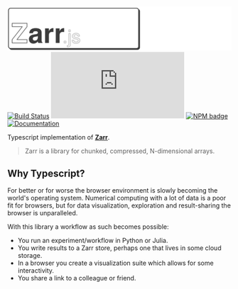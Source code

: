 ![Zarr.js Logo](logo.png)
[![Build Status](https://travis-ci.org/gzuidhof/zarr.js.svg?branch=master)](https://travis-ci.org/gzuidhof/zarr.js) ![Top Language Badge](https://img.shields.io/github/languages/top/gzuidhof/zarr.js) [![NPM badge](https://img.shields.io/npm/v/zarr)](https://www.npmjs.com/package/zarr) [![Documentation](https://img.shields.io/badge/Read%20the-documentation-1abc9c.svg)](http://guido.io/zarr.js)


Typescript implementation of [**Zarr**](https://zarr.readthedocs.io/en/stable/).  

> Zarr is a library for chunked, compressed, N-dimensional arrays.

## Why Typescript?
For better or for worse the browser environment is slowly becoming the world's operating system. Numerical computing with a lot of data is a poor fit for browsers, but for data visualization, exploration and result-sharing the browser is unparalleled.

With this library a workflow as such becomes possible:
* You run an experiment/workflow in Python or Julia. 
* You write results to a Zarr store, perhaps one that lives in some cloud storage.
* In a browser you create a visualization suite which allows for some interactivity. 
* You share a link to a colleague or friend.
